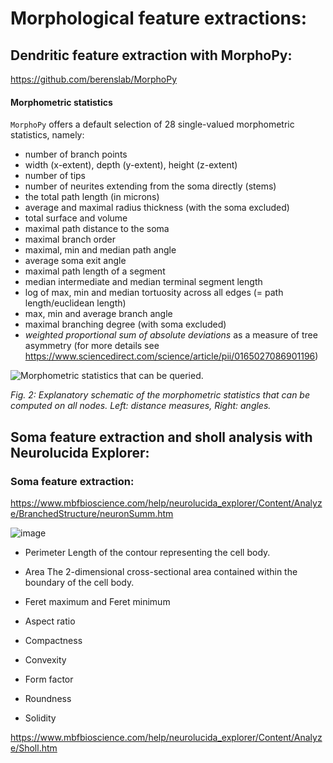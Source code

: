 
# Morphological feature extractions:
## Dendritic feature extraction with MorphoPy:

https://github.com/berenslab/MorphoPy

#### Morphometric statistics

`MorphoPy` offers a default selection of 28 single-valued morphometric statistics, namely:
- number of branch points
- width (x-extent), depth (y-extent), height (z-extent)
- number of tips
- number of neurites extending from the soma directly (stems)
- the total path length (in microns)
- average and maximal radius thickness (with the soma excluded)
- total surface and volume
- maximal path distance to the soma
- maximal branch order
- maximal, min and median path angle
- average soma exit angle
- maximal path length of a segment
- median intermediate and median terminal segment length
- log of max, min and median tortuosity across all edges (= path length/euclidean length)
- max, min and average branch angle
- maximal branching degree (with soma excluded)
- _weighted proportional sum of absolute deviations_ as a measure of tree asymmetry (for more details see https://www.sciencedirect.com/science/article/pii/0165027086901196)

![Morphometric statistics that can be queried.](https://user-images.githubusercontent.com/520137/80974473-0f4d2380-8e21-11ea-8ce2-acb8153cece4.png)

*Fig. 2: Explanatory schematic of the morphometric statistics that can be computed on all nodes. Left: distance measures, Right: angles.*

## Soma feature extraction and sholl analysis with Neurolucida Explorer:
### Soma feature extraction:
https://www.mbfbioscience.com/help/neurolucida_explorer/Content/Analyze/BranchedStructure/neuronSumm.htm

![image](https://user-images.githubusercontent.com/42681557/224106730-f3319249-09d6-4b4d-b5ed-82727c8caec8.png)

- Perimeter
        Length of the contour representing the cell body.

- Area
        The 2-dimensional cross-sectional area contained within the boundary of the cell body.

- Feret maximum and Feret minimum
- Aspect ratio
- Compactness
- Convexity
- Form factor
- Roundness
- Solidity


https://www.mbfbioscience.com/help/neurolucida_explorer/Content/Analyze/Sholl.htm
### 
